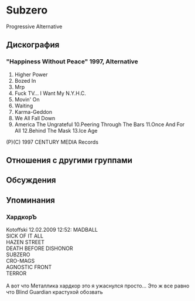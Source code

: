 # Subzero

Progressive Alternative

## Дискография

### "Happiness Without Peace" 1997, Alternative

1.  Higher Power
2.  Bozed In
3.  Mrp
4.  Fuck TV... I Want My N.Y.H.C.
5.  Movin' On
6.  Waiting
7.  Karma-Geddon
8.  We All Fall Down
9.  America The Ungrateful
10.Peering Through The Bars
11.Once And For All
12.Behind The Mask
13.Ice Age

(P)(C) 1997 CENTURY MEDIA Records


## Отношения с другими группами


## Обсуждения


## Упоминания

### ХардкорЪ

Kotoffski 12.02.2009 12:52:
MADBALL<BR>SICK OF IT ALL<BR>HAZEN STREET<BR>DEATH BEFORE DISHONOR<BR>SUBZERO<BR>CRO-MAGS<BR>AGNOSTIC FRONT<BR>TERROR<BR><BR>А вот что Металлика хардкор это я ужаснулся просто... Это ж все равно что Blind Guardian крастухой обозвать


